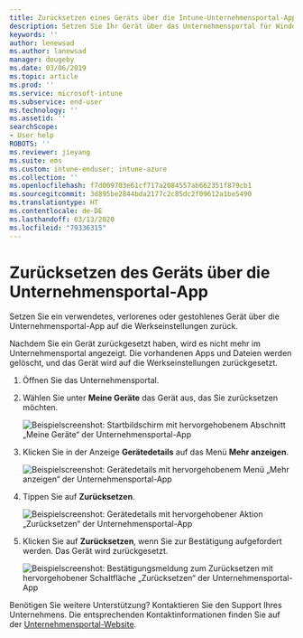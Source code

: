 ```yaml
---
title: Zurücksetzen eines Geräts über die Intune-Unternehmensportal-App | Microsoft-Dokumentation
description: Setzen Sie Ihr Gerät über das Unternehmensportal für Windows 10 auf die Werkseinstellungen zurück.
keywords: ''
author: lenewsad
ms.author: lanewsad
manager: dougeby
ms.date: 03/06/2019
ms.topic: article
ms.prod: ''
ms.service: microsoft-intune
ms.subservice: end-user
ms.technology: ''
ms.assetid: ''
searchScope:
- User help
ROBOTS: ''
ms.reviewer: jieyang
ms.suite: ems
ms.custom: intune-enduser; intune-azure
ms.collection: ''
ms.openlocfilehash: f7d009703e61cf717a2084557ab662351f879cb1
ms.sourcegitcommit: 3d895be2844bda2177c2c85dc2f09612a1be5490
ms.translationtype: HT
ms.contentlocale: de-DE
ms.lasthandoff: 03/13/2020
ms.locfileid: "79336315"
---
```

# <a name="reset-device-from-the-company-portal-app"></a>Zurücksetzen des Geräts über die Unternehmensportal-App  

Setzen Sie ein verwendetes, verlorenes oder gestohlenes Gerät über die Unternehmensportal-App auf die Werkseinstellungen zurück.  

Nachdem Sie ein Gerät zurückgesetzt haben, wird es nicht mehr im Unternehmensportal angezeigt. Die vorhandenen Apps und Dateien werden gelöscht, und das Gerät wird auf die Werkseinstellungen zurückgesetzt.  


1. Öffnen Sie das Unternehmensportal.  
2. Wählen Sie unter **Meine Geräte** das Gerät aus, das Sie zurücksetzen möchten.   

    ![Beispielscreenshot: Startbildschirm mit hervorgehobenem Abschnitt „Meine Geräte“ der Unternehmensportal-App](./media/1802-cp-app-windows-home.png)  

3. Klicken Sie in der Anzeige **Gerätedetails** auf das Menü **Mehr anzeigen**.  

    ![Beispielscreenshot: Gerätedetails mit hervorgehobenem Menü „Mehr anzeigen“ der Unternehmensportal-App](./media/1802-cp-app-windows-device-details.png)  

4. Tippen Sie auf **Zurücksetzen**.  

     ![Beispielscreenshot: Gerätedetails mit hervorgehobener Aktion „Zurücksetzen“ der Unternehmensportal-App ](./media/1802-cp-app-windows-device-details-reset.png)  

5. Klicken Sie auf **Zurücksetzen**, wenn Sie zur Bestätigung aufgefordert werden. Das Gerät wird zurückgesetzt.  

     ![Beispielscreenshot: Bestätigungsmeldung zum Zurücksetzen mit hervorgehobener Schaltfläche „Zurücksetzen“ der Unternehmensportal-App ](./media/1802-cp-app-windows-reset-confirm.png)  

Benötigen Sie weitere Unterstützung? Kontaktieren Sie den Support Ihres Unternehmens. Die entsprechenden Kontaktinformationen finden Sie auf der [Unternehmensportal-Website](https://go.microsoft.com/fwlink/?linkid=2010980).  
